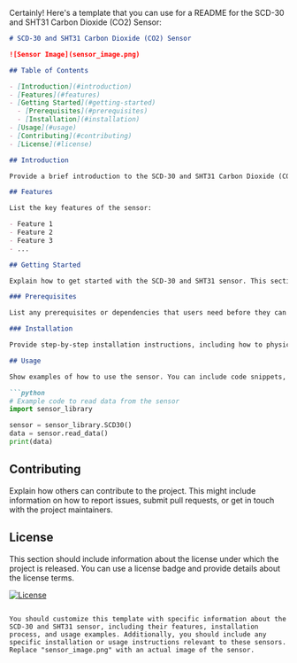Certainly! Here's a template that you can use for a README for the SCD-30 and SHT31 Carbon Dioxide (CO2) Sensor:

```markdown
# SCD-30 and SHT31 Carbon Dioxide (CO2) Sensor

![Sensor Image](sensor_image.png)

## Table of Contents

- [Introduction](#introduction)
- [Features](#features)
- [Getting Started](#getting-started)
  - [Prerequisites](#prerequisites)
  - [Installation](#installation)
- [Usage](#usage)
- [Contributing](#contributing)
- [License](#license)

## Introduction

Provide a brief introduction to the SCD-30 and SHT31 Carbon Dioxide (CO2) Sensor. Explain what this sensor is used for and its significance.

## Features

List the key features of the sensor:

- Feature 1
- Feature 2
- Feature 3
- ...

## Getting Started

Explain how to get started with the SCD-30 and SHT31 sensor. This section should cover any prerequisites and installation instructions.

### Prerequisites

List any prerequisites or dependencies that users need before they can use the sensor. For example, if they need specific hardware, libraries, or software.

### Installation

Provide step-by-step installation instructions, including how to physically connect the sensor and how to set it up with any required software.

## Usage

Show examples of how to use the sensor. You can include code snippets, diagrams, and explanations to help users understand how to work with the sensor.

```python
# Example code to read data from the sensor
import sensor_library

sensor = sensor_library.SCD30()
data = sensor.read_data()
print(data)
```

## Contributing

Explain how others can contribute to the project. This might include information on how to report issues, submit pull requests, or get in touch with the project maintainers.

## License

This section should include information about the license under which the project is released. You can use a license badge and provide details about the license terms.

[![License](https://img.shields.io/badge/License-MIT-blue.svg)](LICENSE)
```

You should customize this template with specific information about the SCD-30 and SHT31 sensor, including their features, installation process, and usage examples. Additionally, you should include any specific installation or usage instructions relevant to these sensors. Replace "sensor_image.png" with an actual image of the sensor.
